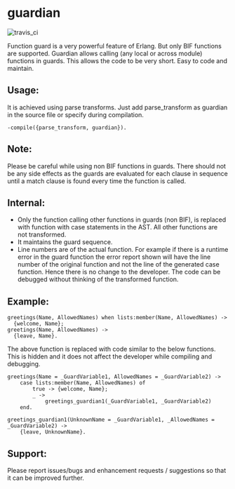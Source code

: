 guardian
========

![travis_ci](https://travis-ci.org/vinod-hg/guardian.svg?branch=master)

Function guard is a very powerful feature of Erlang. But only BIF functions are supported. Guardian allows calling (any local or across module) functions in guards. This allows the code to be very short. Easy to code and maintain.

Usage:
------
It is achieved using parse transforms. Just add parse_transform as guardian in the source file or specify during compilation.

    -compile({parse_transform, guardian}).

Note:
-----
Please be careful while using non BIF functions in guards. There should not be any side effects as the guards are evaluated for each clause in sequence until a match clause is found every time the function is called.


Internal:
---------
* Only the function calling other functions in guards (non BIF), is replaced with function with case statements in the AST. All other functions are not transformed.
* It maintains the guard sequence.
* Line numbers are of the actual function. For example if there is a runtime error in the guard function the error report shown will have the line number of the original function and not the line of the generated case function. Hence there is no change to the developer. The code can be debugged without thinking of the transformed function.

Example: 
--------

    greetings(Name, AllowedNames) when lists:member(Name, AllowedNames) ->
      {welcome, Name};
    greetings(Name, AllowedNames) ->
      {leave, Name}.

The above function is replaced with code similar to the below functions. 
This is hidden and it does not affect the developer while compiling and debugging.

    greetings(Name = _GuardVariable1, AllowedNames = _GuardVariable2) ->
        case lists:member(Name, AllowedNames) of
            true -> {welcome, Name};
            _ ->
                greetings_guardian1(_GuardVariable1, _GuardVariable2)
        end.
    
    greetings_guardian1(UnknownName = _GuardVariable1, _AllowedNames = _GuardVariable2) ->
        {leave, UnknownName}.


Support:
--------
Please report issues/bugs and enhancement requests / suggestions so that it can be improved further.

